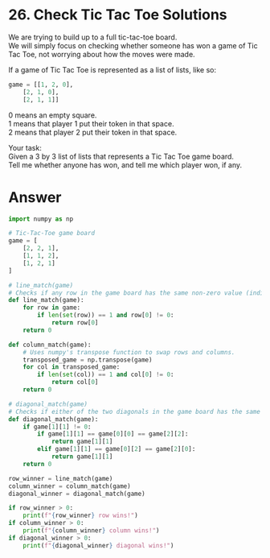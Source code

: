 # 26. Check Tic Tac Toe Solutions

We are trying to build up to a full tic-tac-toe board.   
We will simply focus on checking whether someone has won a game of Tic Tac Toe, not worrying about how the moves were made.   

If a game of Tic Tac Toe is represented as a list of lists, like so:   
```python
game = [[1, 2, 0],
	[2, 1, 0],
	[2, 1, 1]]
```

0 means an empty square.   
1 means that player 1 put their token in that space.   
2 means that player 2 put their token in that space.   

Your task:   
Given a 3 by 3 list of lists that represents a Tic Tac Toe game board.   
Tell me whether anyone has won, and tell me which player won, if any.   

# Answer

```python
import numpy as np

# Tic-Tac-Toe game board
game = [
    [2, 2, 1],
    [1, 1, 2],
    [1, 2, 1]
]

# line_match(game)
# Checks if any row in the game board has the same non-zero value (indicating a winning row).
def line_match(game):
    for row in game:
        if len(set(row)) == 1 and row[0] != 0:
            return row[0]
    return 0

def column_match(game):
    # Uses numpy's transpose function to swap rows and columns.
    transposed_game = np.transpose(game)
    for col in transposed_game:
        if len(set(col)) == 1 and col[0] != 0:
            return col[0]
    return 0

# diagonal_match(game)
# Checks if either of the two diagonals in the game board has the same non-zero value (indicating a winning diagonal).
def diagonal_match(game):
    if game[1][1] != 0:
        if game[1][1] == game[0][0] == game[2][2]:
            return game[1][1]
        elif game[1][1] == game[0][2] == game[2][0]:
            return game[1][1]
    return 0

row_winner = line_match(game)
column_winner = column_match(game)
diagonal_winner = diagonal_match(game)

if row_winner > 0:
    print(f"{row_winner} row wins!")
if column_winner > 0:
    print(f"{column_winner} column wins!")
if diagonal_winner > 0:
    print(f"{diagonal_winner} diagonal wins!")

```
